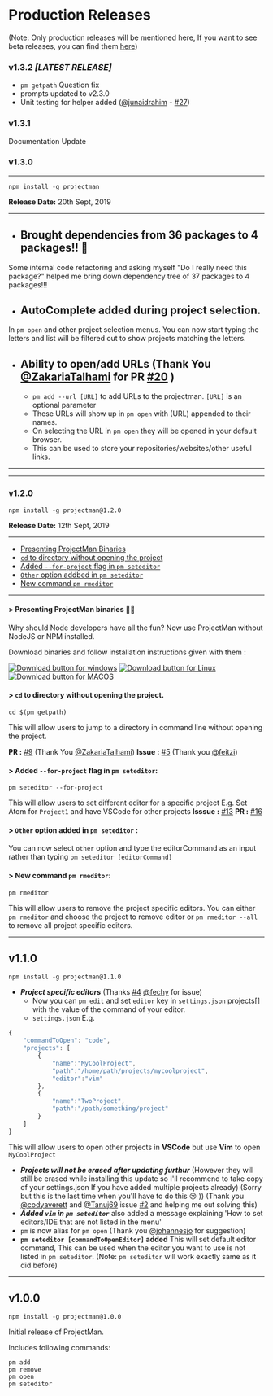 # Production Releases
(Note: Only production releases will be mentioned here, If you want to see beta releases, you can find them [here](https://github.com/saurabhdaware/projectman/releases))
### v1.3.2 *[LATEST RELEASE]*
- `pm getpath` Question fix
- prompts updated to v2.3.0
- Unit testing for helper added ([@junaidrahim](https://github.com/junaidrahim) - [#27](https://github.com/saurabhdaware/projectman/pull/27))


### v1.3.1 

Documentation Update



### v1.3.0 
---
```shell
npm install -g projectman
```
**Release Date:** 20th Sept, 2019

---

- ## Brought dependencies from 36 packages to 4 packages!! 🎉
Some internal code refactoring and asking myself "Do I really need this package?" helped me bring down dependency tree of 37 packages to 4 packages!!!
- ## AutoComplete added during project selection.
In `pm open` and other project selection menus. You can now start typing the letters and list will be filtered out to show projects matching the letters.
- ## Ability to open/add URLs  (Thank You [@ZakariaTalhami](https://github.com/ZakariaTalhami) for PR [#20](https://github.com/saurabhdaware/projectman/pull/20) )
    - `pm add --url [URL]` to add URLs to the projectman. `[URL]` is an optional parameter
    - These URLs will show up in `pm open` with (URL) appended to their names.
    - On selecting the URL in `pm open` they will be opened in your default browser.
    - This can be used to store your repositories/websites/other useful links.

---
---
### v1.2.0
```shell
npm install -g projectman@1.2.0
```
**Release Date:** 12th Sept, 2019

---
- [Presenting ProjectMan Binaries](#presenting-projectman-binaries)
- [`cd` to directory without opening the project](#cd-to-directory-without-opening-the-project)
- [Added `--for-project` flag in `pm seteditor`](#added-for-project-flag-in-pm-seteditor)
- [`Other` option addbed in `pm seteditor`](#other-option-added-in-pm-seteditor)
- [New command `pm rmeditor`](#new-command-pm-rmeditor)
---

#### > Presenting ProjectMan binaries 🎉🦸
Why should Node developers have all the fun? Now use ProjectMan without NodeJS or NPM installed.

Download binaries and follow installation instructions given with them :

[![Download button for windows](https://img.shields.io/badge/for_windows-0099ff?style=for-the-badge&logo=windows)](https://apps.saurabhdaware.in/projectman#windows) [![Download button for Linux](https://img.shields.io/badge/for_linux-032f62?style=for-the-badge&logo=linux&logoColor=white)](https://apps.saurabhdaware.in/projectman/#linux-and-mac) [![Download button for MACOS](https://img.shields.io/badge/for_macos-111111?style=for-the-badge&logo=apple&logoColor=white)](https://apps.saurabhdaware.in/projectman/#linux-and-mac)

#### > `cd` to directory without opening the project.
```shell
cd $(pm getpath)
```
This will allow users to jump to a directory in command line without opening the project.

**PR :** [#9](https://github.com/saurabhdaware/projectman/pull/9) (Thank You [@ZakariaTalhami](https://github.com/ZakariaTalhami))
**Issue :** [#5](https://github.com/saurabhdaware/projectman/issues/5) (Thank you [@feitzi](https://github.com/feitzi))

#### > Added `--for-project` flag in `pm seteditor`:
```shell
pm seteditor --for-project
```
This will allow users to set different editor for a specific project
E.g. Set Atom for `Project1` and have VSCode for other projects
**Isssue :** [#13](https://github.com/saurabhdaware/projectman/issues/13)
**PR :** [#16](https://github.com/saurabhdaware/projectman/pull/16)

#### > `Other` option added in `pm seteditor` :
You can now select `other` option and type the editorCommand as an input rather than typing `pm seteditor [editorCommand]`

#### > New command `pm rmeditor`:
```shell
pm rmeditor
```
This will allow users to remove the project specific editors.
You can either `pm rmeditor` and choose the project to remove editor or `pm rmeditor --all` to remove all project specific editors.

---

## v1.1.0
```shell
npm install -g projectman@1.1.0
```
- ***Project specific editors*** (Thanks [#4](https://github.com/saurabhdaware/projectman/issues/4) [@fechy](https://github.com/fechy) for issue)
     - Now you can `pm edit` and set `editor` key in `settings.json` projects[] with the value of the command of your editor.
    -  `settings.json` E.g.
```js
{
    "commandToOpen": "code",
    "projects": [
        {
            "name":"MyCoolProject",
            "path":"/home/path/projects/mycoolproject",
            "editor":"vim"
        },
        {
            "name":"TwoProject",
            "path":"/path/something/project"
        }
    ]
}
```
This will allow users to open other projects in **VSCode** but use **Vim** to open `MyCoolProject`

- ***Projects will not be erased after updating furthur*** 
(However they will still be erased while installing this update so I'll recommend to take copy of your settings.json If you have added multiple projects already) (Sorry but this is the last time when you'll have to do this :cry: )) 
(Thank you [@codyaverett](https://github.com/codyaverett) and [@Tanuj69](https://github.com/Tanuj69) issue [#2](https://github.com/saurabhdaware/projectman/issues/2) and helping me out solving this)
- ***Added `vim` in `pm seteditor`*** 
also added a message explaining 'How to set editors/IDE that are not listed in the menu'
- `pm` is now alias for `pm open`
(Thank you [@johannesjo](https://github.com/johannesjo) for suggestion)
- **`pm seteditor [commandToOpenEditor]` added** 
This will set default editor command, This can be used when the editor you want to use is not listed in `pm seteditor`. (Note: `pm seteditor` will work exactly same as it did before)

---

## v1.0.0 
```shell
npm install -g projectman@1.0.0
```

Initial release of ProjectMan.

Includes following commands:

```shell
pm add
pm remove
pm open
pm seteditor
```

